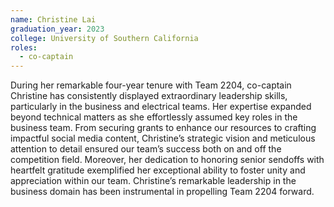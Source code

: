```yaml
---
name: Christine Lai
graduation_year: 2023
college: University of Southern California
roles:
  - co-captain
---
```

During her remarkable four-year tenure with Team 2204, co-captain Christine has consistently displayed extraordinary leadership skills, particularly in the business and electrical teams. Her expertise expanded beyond technical matters as she effortlessly assumed key roles in the business team. From securing grants to enhance our resources to crafting impactful social media content, Christine’s strategic vision and meticulous attention to detail ensured our team’s success both on and off the competition field. Moreover, her dedication to honoring senior sendoffs with heartfelt gratitude exemplified her exceptional ability to foster unity and appreciation within our team. Christine’s remarkable leadership in the business domain has been instrumental in propelling Team 2204 forward.